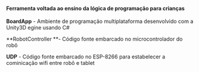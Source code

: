 ####  Ferramenta voltada ao ensino da lógica de programação para crianças

**BoardApp** - Ambiente de programação multiplataforma desenvolvido com a Unity3D egine usando C#

**RobotController **- Código fonte embarcado no microcontrolador do robô

**UDP** - Código fonte embarcado no ESP-8266 para estabelecer a cominicação wifi entre robô e tablet
